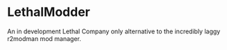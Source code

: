 # LethalModder

An in development Lethal Company only alternative to the incredibly laggy r2modman mod manager.